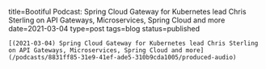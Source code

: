 
title=Bootiful Podcast: Spring Cloud Gateway for Kubernetes lead Chris Sterling on API Gateways, Microservices, Spring Cloud and more
date=2021-03-04
type=post
tags=blog
status=published
~~~~~~
[(2021-03-04) Spring Cloud Gateway for Kubernetes lead Chris Sterling on API Gateways, Microservices, Spring Cloud and more](/podcasts/8831ff85-31e9-41ef-ade5-310b9cda1005/produced-audio) 
            